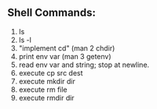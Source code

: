 
## Shell Commands:
1. ls
2. ls -l
3. "implement cd" (man 2 chdir)
4. print env var (man 3 getenv)
5. read env var and string; stop at newline.
6. execute cp src dest
7. execute mkdir dir
8. execute rm file
9. execute rmdir dir